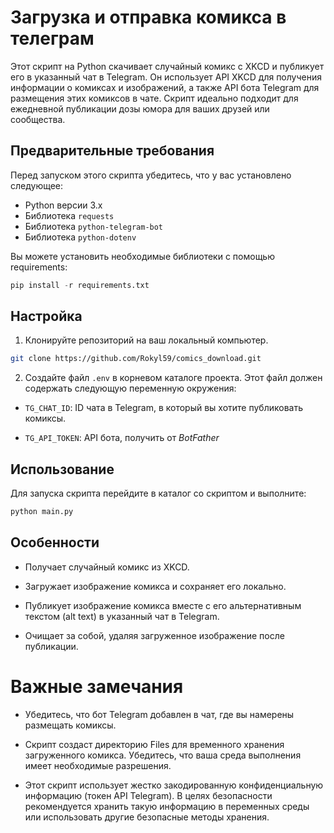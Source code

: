 # Загрузка и отправка комикса в телеграм


Этот скрипт на Python скачивает случайный комикс с XKCD и публикует его в указанный чат в Telegram. Он использует API XKCD для получения информации о комиксах и изображений, а также API бота Telegram для размещения этих комиксов в чате. Скрипт идеально подходит для ежедневной публикации дозы юмора для ваших друзей или сообщества.

## Предварительные требования

Перед запуском этого скрипта убедитесь, что у вас установлено следующее:

* Python версии 3.x
* Библиотека `requests`
* Библиотека `python-telegram-bot`
* Библиотека `python-dotenv`

Вы можете установить необходимые библиотеки с помощью requirements:

```python
pip install -r requirements.txt
```

## Настройка

1. Клонируйте репозиторий на ваш локальный компьютер.
```bash
git clone https://github.com/Rokyl59/comics_download.git
```

2. Создайте файл `.env` в корневом каталоге проекта. Этот файл должен содержать следующую переменную окружения:

* `TG_CHAT_ID`: ID чата в Telegram, в который вы хотите публиковать комиксы.

* `TG_API_TOKEN`: API бота, получить от _BotFather_

## Использование

Для запуска скрипта перейдите в каталог со скриптом и выполните:

```bash
python main.py
```

## Особенности

* Получает случайный комикс из XKCD.

* Загружает изображение комикса и сохраняет его локально.

* Публикует изображение комикса вместе с его альтернативным текстом (alt text) в указанный чат в Telegram.

* Очищает за собой, удаляя загруженное изображение после публикации.

# Важные замечания

* Убедитесь, что бот Telegram добавлен в чат, где вы намерены размещать комиксы.

* Скрипт создаст директорию Files для временного хранения загруженного комикса. Убедитесь, что ваша среда выполнения имеет необходимые разрешения.

* Этот скрипт использует жестко закодированную конфиденциальную информацию (токен API Telegram). В целях безопасности рекомендуется хранить такую информацию в переменных среды или использовать другие безопасные методы хранения.

 
